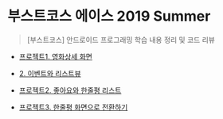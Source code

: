 # 부스트코스 에이스 2019 Summer
> [부스트코스] 안드로이드 프로그래밍 학습 내용 정리 및 코드 리뷰
+ [프로젝트1. 영화상세 화면](https://github.com/mjy1529/BoostCourse_Summer/blob/master/PJT1_CodeReview.md)

+ [2. 이벤트와 리스트뷰](https://github.com/mjy1529/BoostCourse_Summer/blob/master/%5B2%5D%EC%9D%B4%EB%B2%A4%ED%8A%B8%EC%99%80%20%EB%A6%AC%EC%8A%A4%ED%8A%B8%EB%B7%B0.md)

+ [프로젝트2. 좋아요와 한줄평 리스트](https://github.com/mjy1529/BoostCourse_Summer/blob/master/PJT2_CodeReview.md)

+ [프로젝트3. 한줄평 화면으로 전환하기](https://github.com/mjy1529/BoostCourse_Summer/blob/master/PJT3_CodeReview.md)
